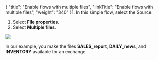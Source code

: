 {
    "title": "Enable flows with multiple files",
    "linkTitle": "Enable flows with multiple files",
    "weight": "340"
}1.  In this simple flow, select the Source.
1. Select <span class="bold_in_para">****File properties****</span>.
1. Select <span class="bold_in_para">****Multiple files****</span>.

![](/Images/TransferCFT/multiple_files.png)

In our example, you make the files <span class="bold_in_para">****SALES\_report****</span>, <span class="bold_in_para">****DAILY\_news****</span>, and <span class="bold_in_para">****INVENTORY**** </span>available for an exchange.
